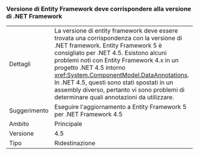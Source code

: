 ### <a name="entity-framework-version-must-match-the-net-framework-version"></a>Versione di Entity Framework deve corrispondere alla versione di .NET Framework

|   |   |
|---|---|
|Dettagli|La versione di entity framework deve essere trovata una corrispondenza con la versione di .NET framework. Entity Framework 5 è consigliato per .NET 4.5. Esistono alcuni problemi noti con Entity Framework 4.x in un progetto .NET 4.5 intorno <xref:System.ComponentModel.DataAnnotations>. In .NET 4.5, questi sono stati spostati in un assembly diverso, pertanto vi sono problemi di determinare quali annotazioni da utilizzare.|
|Suggerimento|Eseguire l'aggiornamento a Entity Framework 5 per .NET Framework 4.5|
|Ambito|Principale|
|Versione|4.5|
|Tipo|Ridestinazione|

